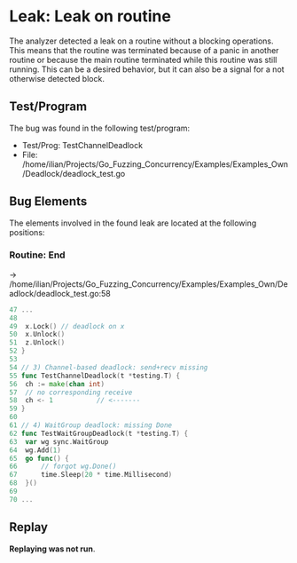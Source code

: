 # Leak: Leak on routine

The analyzer detected a leak on a routine without a blocking operations.
This means that the routine was terminated because of a panic in another routine or because the main routine terminated while this routine was still running.
This can be a desired behavior, but it can also be a signal for a not otherwise detected block.

## Test/Program
The bug was found in the following test/program:

- Test/Prog: TestChannelDeadlock
- File: /home/ilian/Projects/Go_Fuzzing_Concurrency/Examples/Examples_Own/Deadlock/deadlock_test.go

## Bug Elements
The elements involved in the found leak are located at the following positions:

###  Routine: End
-> /home/ilian/Projects/Go_Fuzzing_Concurrency/Examples/Examples_Own/Deadlock/deadlock_test.go:58
```go
47 ...
48 
49 	x.Lock() // deadlock on x
50 	x.Unlock()
51 	z.Unlock()
52 }
53 
54 // 3) Channel‐based deadlock: send+recv missing
55 func TestChannelDeadlock(t *testing.T) {
56 	ch := make(chan int)
57 	// no corresponding receive
58 	ch <- 1           // <-------
59 }
60 
61 // 4) WaitGroup deadlock: missing Done
62 func TestWaitGroupDeadlock(t *testing.T) {
63 	var wg sync.WaitGroup
64 	wg.Add(1)
65 	go func() {
66 		// forgot wg.Done()
67 		time.Sleep(20 * time.Millisecond)
68 	}()
69 
70 ...
```


## Replay
**Replaying was not run**.

